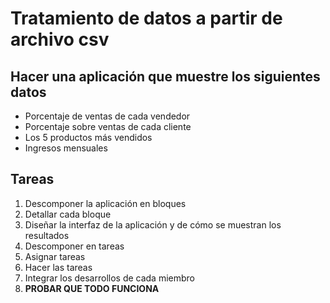 # Tratamiento de datos a partir de archivo csv

## Hacer una aplicación que muestre los siguientes datos

- Porcentaje de ventas de cada vendedor
- Porcentaje sobre ventas de cada cliente
- Los 5 productos más vendidos
- Ingresos mensuales

## Tareas

1. Descomponer la aplicación en bloques 
2. Detallar cada bloque
3. Diseñar la interfaz de la aplicación y de cómo se muestran los resultados
4. Descomponer en tareas
5. Asignar tareas
6. Hacer las tareas 
7. Integrar los desarrollos de cada miembro
8. **PROBAR QUE TODO FUNCIONA**



